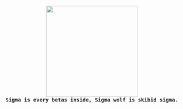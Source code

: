 <p align="center">
  <img src="https://media.giphy.com/media/0GVvelklkDHazj20yx/giphy/gif" height="250"><br>
  <samp><b>Sigma is every betas inside, Sigma wolf is skibid sigma.</b></samp><br>
</p>
